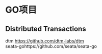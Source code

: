 # GO项目

## Distributed Transactions
dtm https://github.com/dtm-labs/dtm   
seata-gohttps://github.com/seata/seata-go
